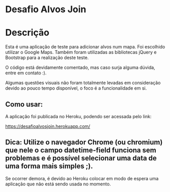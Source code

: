 # Desafio Alvos Join

# Descrição

Esta é uma aplicação de teste para adicionar alvos num mapa. Foi escolhido utilizar o Google Maps.
Também foram utilizadas as bibliotecas jQuery e Bootstrap para a realização deste teste.

O código está devidamente comentado, mas caso surja alguma dúvida, entre em contato :).

Algumas questões visuais não foram totalmente levadas em consideração devido ao pouco tempo disponível, o foco é a funcionalidade em si.

## Como usar:

A aplicação foi publicada no Heroku, podendo ser acessada pelo link:

https://desafioalvosjoin.herokuapp.com/

## Dica: Utilize o navegador Chrome (ou chromium) que nele o campo datetime-field funciona sem problemas e é possível selecionar uma data de uma forma mais simples ;).

Se ocorrer demora, é devido ao Heroku colocar em modo de espera uma aplicação que não está sendo usada no momento.
